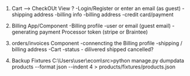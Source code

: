 <!-- CheckOUt Process -->

1. Cart --> CheckOUt View
  ?
  -Login/Register or enter an email (as guest)
  -shipping address
  -billing info
      -billing address
      -credit card/payment

2. Billing App/Component
  -Billing profile
    -user or email (guest email)
    -generating payment Processor token (stripe or Braintee)

3. orders/invoices Component
  -connencting the Billing profile
  -shipping / billing address
  -Cart
  -status - dilivered shipped cancelled?

4. Backup Fixtures
  C:\Users\user\ecom\src>python manage.py dumpdata products --format json --indent 4 > products/fixtures/products.json
